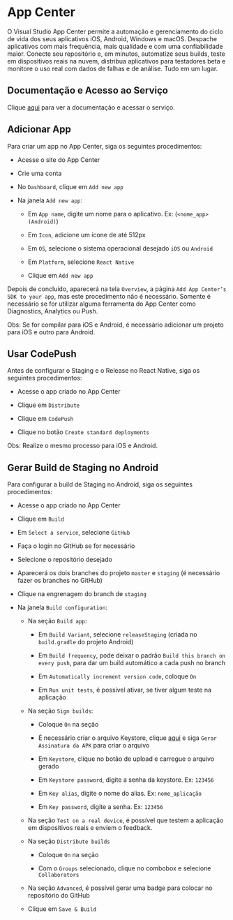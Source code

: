 # App Center

O Visual Studio App Center permite a automação e gerenciamento do ciclo de vida dos seus aplicativos iOS, Android, Windows e macOS. Despache aplicativos com mais frequência, mais qualidade e com uma confiabilidade maior. Conecte seu repositório e, em minutos, automatize seus builds, teste em dispositivos reais na nuvem, distribua aplicativos para testadores beta e monitore o uso real com dados de falhas e de análise. Tudo em um lugar.

## Documentação e Acesso ao Serviço

Clique [aqui](https://appcenter.ms) para ver a documentação e acessar o serviço.

## Adicionar App

Para criar um app no App Center, siga os seguintes procedimentos:

- Acesse o site do App Center

- Crie uma conta

- No `Dashboard`, clique em `Add new app`

- Na janela `Add new app`:

  - Em `App name`, digite um nome para o aplicativo. Ex: (`<nome_app> (Android)`)

  - Em `Icon`, adicione um ícone de até 512px

  - Em `OS`, selecione o sistema operacional desejado `iOS` ou `Android`

  - Em `Platform`, selecione `React Native`

  - Clique em `Add new app`

Depois de concluído, aparecerá na tela `Overview`, a página `Add App Center’s SDK to your app`, mas este procedimento não é necessário. Somente é necessário se for utilizar alguma ferramenta do App Center como Diagnostics, Analytics ou Push.  

Obs: Se for compilar para iOS e Android, é necessário adicionar um projeto para iOS e outro para Android.

## Usar CodePush

Antes de configurar o Staging e o Release no React Native, siga os seguintes procedimentos:

- Acesse o app criado no App Center

- Clique em `Distribute`

- Clique em `CodePush`

- Clique no botão `Create standard deployments`

Obs: Realize o mesmo processo para iOS e Android.

## Gerar Build de Staging no Android

Para configurar a build de Staging no Android, siga os seguintes procedimentos:

- Acesse o app criado no App Center

- Clique em `Build`

- Em `Select a service`, selecione `GitHub`

- Faça o login no GitHub se for necessário

- Selecione o repositório desejado

- Aparecerá os dois branches do projeto `master` e `staging` (é necessário fazer os branches no GitHub)

- Clique na engrenagem do branch de `staging`

- Na janela `Build configuration`:

  - Na seção `Build app`:

    - Em `Build Variant`, selecione `releaseStaging` (criada no `build.gradle` do projeto Android)

    - Em `Build frequency`, pode deixar o padrão `Build this branch on every push`, para dar um build automático a cada push no branch

    - Em `Automatically increment version code`, coloque `On`

    - Em `Run unit tests`, é possível ativar, se tiver algum teste na aplicação

  - Na seção `Sign builds`:

    - Coloque `On` na seção

    - É necessário criar o arquivo Keystore, clique [aqui](../password-certificate/keytool.md) e siga `Gerar Assinatura da APK` para criar o arquivo

    - Em `Keystore`, clique no botão de upload e carregue o arquivo gerado

    - Em `Keystore password`, digite a senha da keystore. Ex: `123456`

    - Em `Key alias`, digite o nome do alias. Ex: `nome_aplicação`

    - Em `Key password`, digite a senha. Ex: `123456`

  - Na seção `Test on a real device`, é possível que testem a aplicação em dispositivos reais e enviem o feedback.

  - Na seção `Distribute builds`

    - Coloque `On` na seção

    - Com o `Groups` selecionado, clique no combobox e selecione `Collaborators`

  - Na seção `Advanced`, é possível gerar uma badge para colocar no repositório do GitHub

  - Clique em `Save & Build`